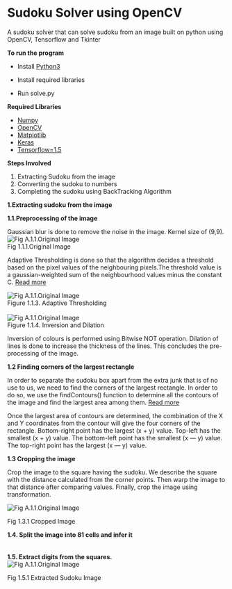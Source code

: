 
# **Sudoku Solver using OpenCV**

A sudoku solver that can solve sudoku from an image built on python using OpenCV, Tensorflow and Tkinter

**To run the program**
* Install [Python3](https://www.google.com/url?sa=t&rct=j&q=&esrc=s&source=web&cd=1&cad=rja&uact=8&ved=2ahUKEwjt4aDrl_LoAhX5yDgGHRcuBKMQFjAAegQIChAC&url=https%3A%2F%2Fwww.python.org%2Fdownloads%2F&usg=AOvVaw3VuYRIaaa-SL5nRa6pfny0)

* Install required libraries
* Run solve.py

**Required Libraries**
* [Numpy](https://www.google.com/url?sa=t&rct=j&q=&esrc=s&source=web&cd=1&cad=rja&uact=8&ved=2ahUKEwia1YSto_LoAhUr4jgGHZ9kCCYQFjAAegQIBRAB&url=https%3A%2F%2Fnumpy.org%2F&usg=AOvVaw3L2i9HVc9ZeynETpNrPxO-)
* [OpenCV](https://www.google.com/url?sa=t&rct=j&q=&esrc=s&source=web&cd=1&cad=rja&uact=8&ved=2ahUKEwj9_6bdo_LoAhVPwjgGHWDjDzoQFjAAegQIIhAC&url=https%3A%2F%2Fopencv.org%2F&usg=AOvVaw0nLWFztJIlbNMAYoheT9Qm)
* [Matplotlib](https://www.google.com/url?sa=t&rct=j&q=&esrc=s&source=web&cd=1&cad=rja&uact=8&ved=2ahUKEwjyrYvso_LoAhVlyjgGHXLKCA8QFjAAegQIEBAC&url=https%3A%2F%2Fmatplotlib.org%2F&usg=AOvVaw0YgZr7XYZzco6IDaGIE2sw)
* [Keras](https://www.google.com/url?sa=t&rct=j&q=&esrc=s&source=web&cd=1&cad=rja&uact=8&ved=2ahUKEwjipOP4o_LoAhW_wzgGHQjFBW8QFjAAegQIARAB&url=http%3A%2F%2Fkeras.io%2F&usg=AOvVaw330NFtOAF1xcgasnbQvfe5)
* [Tensorflow=1.5](https://www.google.com/url?sa=t&rct=j&q=&esrc=s&source=web&cd=1&cad=rja&uact=8&ved=2ahUKEwi_ncmIpPLoAhW8zzgGHTlsB5oQFjAAegQIIRAC&url=https%3A%2F%2Fwww.tensorflow.org%2F&usg=AOvVaw0TGZBeXHx2CVPI2FiDZclR)



**Steps Involved**

1. Extracting Sudoku from the image
2. Converting the sudoku to numbers
3. Completing the sudoku using BackTracking Algorithm

**1.Extracting sudoku from the image**

**1.1.Preprocessing of the image**

Gaussian blur is done to remove the noise in the image. Kernel size of (9,9).
![Fig A.1.1.Original Image](https://github.com/aaron-george/quarantine-project/blob/master/Capturing-Image/sudoku.jpeg   )               
Fig 1.1.1.Original Image                               
         

       

Adaptive Thresholding is done so that the algorithm decides a threshold based on the pixel values of the neighbouring pixels.The threshold value is a gaussian-weighted sum of the neighbourhood values minus the constant C.
[Read more](https://docs.opencv.org/master/d7/d4d/tutorial_py_thresholding.html)


![Fig A.1.1.Original Image](https://github.com/aaron-george/quarantine-project/blob/master/Capturing-Image/Screenshot%20from%202020-04-14%2023-45-02.png  )
                                           <br />  Figure 1.1.3. Adaptive Thresholding<br /> <br /> 
![Fig A.1.1.Original Image](https://github.com/aaron-george/quarantine-project/blob/master/Capturing-Image/Screenshot%20from%202020-04-14%2023-45-10.png)
<br /> Figure 1.1.4. Inversion and Dilation
              
Inversion of colours is performed using Bitwise NOT operation. Dilation of lines is done to increase the thickness of the lines. This concludes the pre-processing of the image.

**1.2  Finding corners of the largest rectangle**

In order to separate the sudoku box apart from the extra junk that is of no use to us, we need to find the corners of the largest rectangle. In order to do so, we use the findContours() function to determine all the contours of the image and find the largest area among them.
[Read more](https://docs.opencv.org/2.4/modules/imgproc/doc/structural_analysis_and_shape_descriptors.html)

Once the largest area of contours are determined, the combination of the X and Y coordinates from the contour will give the four corners of the rectangle.
Bottom-right point has the largest (x + y) value. Top-left has the smallest (x + y) value. The bottom-left point has the smallest (x — y) value. The top-right point has the largest (x — y) value.

**1.3 Cropping the image**

Crop the image to the square having the sudoku. We describe the square with the distance calculated from the corner points. Then warp the image to that distance after comparing values. Finally, crop the image using transformation.

![Fig A.1.1.Original Image](https://github.com/aaron-george/quarantine-project/blob/master/Capturing-Image/Screenshot%20from%202020-04-14%2023-45-20.png)

Fig 1.3.1 Cropped Image


**1.4. Split the image into 81 cells and infer it** <br /><br /><br />
**1.5. Extract digits from the squares.**<br />
![Fig A.1.1.Original Image](https://github.com/aaron-george/quarantine-project/blob/master/Capturing-Image/gau_sudoku3.jpg)


Fig 1.5.1 Extracted Sudoku Image







